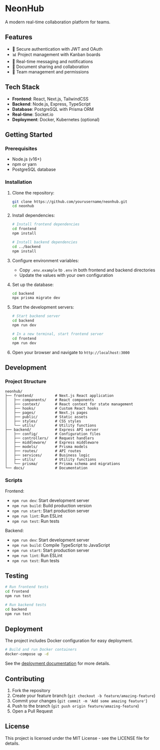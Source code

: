 # NeonHub

A modern real-time collaboration platform for teams.

## Features

- 🔐 Secure authentication with JWT and OAuth
- 📊 Project management with Kanban boards
- 💬 Real-time messaging and notifications
- 📁 Document sharing and collaboration
- 👥 Team management and permissions

## Tech Stack

- **Frontend**: React, Next.js, TailwindCSS
- **Backend**: Node.js, Express, TypeScript
- **Database**: PostgreSQL with Prisma ORM
- **Real-time**: Socket.io
- **Deployment**: Docker, Kubernetes (optional)

## Getting Started

### Prerequisites

- Node.js (v16+)
- npm or yarn
- PostgreSQL database

### Installation

1. Clone the repository:
   ```bash
   git clone https://github.com/yourusername/neonhub.git
   cd neonhub
   ```

2. Install dependencies:
   ```bash
   # Install frontend dependencies
   cd frontend
   npm install
   
   # Install backend dependencies
   cd ../backend
   npm install
   ```

3. Configure environment variables:
   - Copy `.env.example` to `.env` in both frontend and backend directories
   - Update the values with your own configuration

4. Set up the database:
   ```bash
   cd backend
   npx prisma migrate dev
   ```

5. Start the development servers:
   ```bash
   # Start backend server
   cd backend
   npm run dev
   
   # In a new terminal, start frontend server
   cd frontend
   npm run dev
   ```

6. Open your browser and navigate to `http://localhost:3000`

## Development

### Project Structure

```
neonhub/
├── frontend/          # Next.js React application
│   ├── components/    # React components
│   ├── context/       # React context for state management
│   ├── hooks/         # Custom React hooks
│   ├── pages/         # Next.js pages
│   ├── public/        # Static assets
│   ├── styles/        # CSS styles
│   └── utils/         # Utility functions
├── backend/           # Express API server
│   ├── config/        # Configuration files
│   ├── controllers/   # Request handlers
│   ├── middleware/    # Express middleware
│   ├── models/        # Prisma models
│   ├── routes/        # API routes
│   ├── services/      # Business logic
│   ├── utils/         # Utility functions
│   └── prisma/        # Prisma schema and migrations
└── docs/              # Documentation
```

### Scripts

Frontend:
- `npm run dev`: Start development server
- `npm run build`: Build production version
- `npm run start`: Start production server
- `npm run lint`: Run ESLint
- `npm run test`: Run tests

Backend:
- `npm run dev`: Start development server
- `npm run build`: Compile TypeScript to JavaScript
- `npm run start`: Start production server
- `npm run lint`: Run ESLint
- `npm run test`: Run tests

## Testing

```bash
# Run frontend tests
cd frontend
npm run test

# Run backend tests
cd backend
npm run test
```

## Deployment

The project includes Docker configuration for easy deployment.

```bash
# Build and run Docker containers
docker-compose up -d
```

See the [deployment documentation](./docs/deployment.md) for more details.

## Contributing

1. Fork the repository
2. Create your feature branch (`git checkout -b feature/amazing-feature`)
3. Commit your changes (`git commit -m 'Add some amazing feature'`)
4. Push to the branch (`git push origin feature/amazing-feature`)
5. Open a Pull Request

## License

This project is licensed under the MIT License - see the LICENSE file for details. 